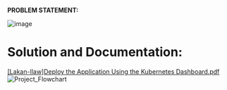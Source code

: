 **PROBLEM STATEMENT:**

![image](https://github.com/Lakan-Ilaw/ERCLI_PG-DO-Container-Orchestration-Using-Kubernetes_CEP1/assets/134827117/800b64d1-5c9f-4a50-a51f-f36c15d43452)


# **Solution and Documentation:**
[[Lakan-Ilaw]Deploy the Application Using the Kubernetes Dashboard.pdf](https://github.com/Lakan-Ilaw/ERCLI_PG-DO-Container-Orchestration-Using-Kubernetes_CEP1/files/15172990/Lakan-Ilaw.Deploy.the.Application.Using.the.Kubernetes.Dashboard.pdf)
![Project_Flowchart](https://github.com/Lakan-Ilaw/ERCLI_PG-DO-Container-Orchestration-Using-Kubernetes_CEP1/assets/134827117/765fff7e-8151-4d74-8ca5-4bf6873ce932)
